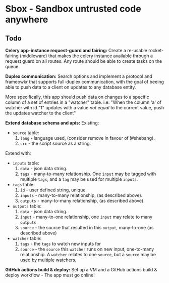 # Sbox - Sandbox untrusted code anywhere

## Todo

**Celery app-instance request-guard and fairing:**
Create a re-usable rocket-fairing (middleware) that makes the celery instance
available through a request guard on all routes. Any route should be able to
create tasks on the queue.

**Duplex communication:**
Search options and implement a protocol and frameowkr that supports full-duplex
communication, with the goal of beeing able to push data to a client on updates
to any database entity.

More specifically, this app should push data on changes to a specific column of
a set of entries in a "watcher" table. i.e:
"When the column 'a' of watcher with id "1" updates with a value *not equal* to
the current value, push the updates watcher to the client"

**Extend database schema and apis:**
Existing:
- `source` table:
  1. `lang` - language used, (consider remove in favour of !#shebang).
  2. `src` - the script source as a string.

Extend with:
- `inputs` table:
  1. `data` - json data string.
  2. `tags` - many-to-many relationship. One `input` may be tagged with multiple `tags`, and a `tag` may be used for multiple `inputs`.
- `tags` table:
  1. `id` - user defined string, unique.
  2. `inputs` - many-to-many relationship, (as described above).
  3. `outputs` - many-to-many relationship, (as described above).
- `outputs` table:
  1. `data` - json data string.
  2. `input` - many-to-one relationship, one `input` may relate to many `outputs`
  3. `source` - the source that resulted in this `output`, many-to-one (as described above)
- `watcher` table:
  1. `tags` - the `tags` to watch new inputs for
  2. `source` - the `source` this `watcher` runs on new input, one-to-many relationship.
  A `watcher` relates to one `source`, but a `source` may be used by multiple watchers.

**GitHub actions build & deploy:**
Set up a VM and a GitHub actions build & deploy workflow - The app must go online!
